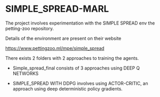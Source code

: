 # SIMPLE_SPREAD-MARL
The project involves experimentation with the SIMPLE SPREAD env the petting-zoo repository.

Details of the environment are present on their website

https://www.pettingzoo.ml/mpe/simple_spread

There exists 2 folders with 2 approaches to training the agents.

- Simple_spread_final consists of 3 approaches using DEEP Q NETWORKS

- SIMPLE_SPREAD WITH DDPG involves using ACTOR-CRITIC, an approach using deep deterministic policy gradients.
